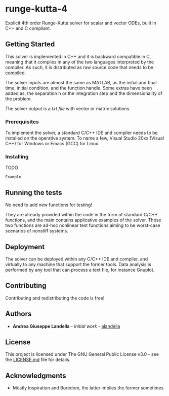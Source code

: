 # runge-kutta-4

Explicit 4th order Runge-Kutta solver for scalar and vector ODEs, built in C++ and C compliant.

## Getting Started

This solver is implemented in C++ and it is backward compatible in C, meaning that it compiles in any of the two languages interpreted by the compiler. As such, it is distributed as raw source code that needs to be compiled.

The solver inputs are almost the same as MATLAB, as the initial and final time, initial condition, and the function handle. Some extras have been added as, the separation h or the integration step and the dimensionality of the problem.

The solver output is a *txt file* with vector or matrix solutions.

### Prerequisites

To implement the solver, a standard C/C++ IDE and compiler needs to be installed on the operative system.  To name a few, Visual Studio 20xx (Visual C++) for Windows or Emacs (GCC) for Linux.

### Installing

TODO

```
Example
```

## Running the tests

No need to add new functions for testing! 

They are already provided within the code in the form of standard C/C++ functions, and the main contains applicative examples of the solver. Those two functions are ad-hoc nonlinear test functions aiming to be worst-case scenarios of nonstiff systems.

## Deployment

The solver can be deployed within any C/C++ IDE and compiler, and virtually to any machine that support the former tools. Data analysis is performed by any tool that can process a text file, for instance Gnuplot. 

## Contributing

Contributing and redistributing the code is free!

## Authors

* **Andrea Giuseppe Landella** - *Initial work* - [alandella](https://github.com/alandella)

## License

This project is licensed under The GNU General Public License v3.0 - see the [LICENSE.md](LICENSE.md) file for details.

## Acknowledgments

* Mostly Inspiration and Boredom, the latter implies the former sometimes

